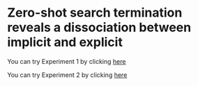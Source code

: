 # Zero-shot search termination reveals a dissociation between implicit and explicit 


You can try Experiment 1 by clicking [here](https://matanmazor.github.io/termination/experiments/demos/exp1/)

You can try Experiment 2 by clicking [here](https://matanmazor.github.io/termination/experiments/demos/exp2/)
